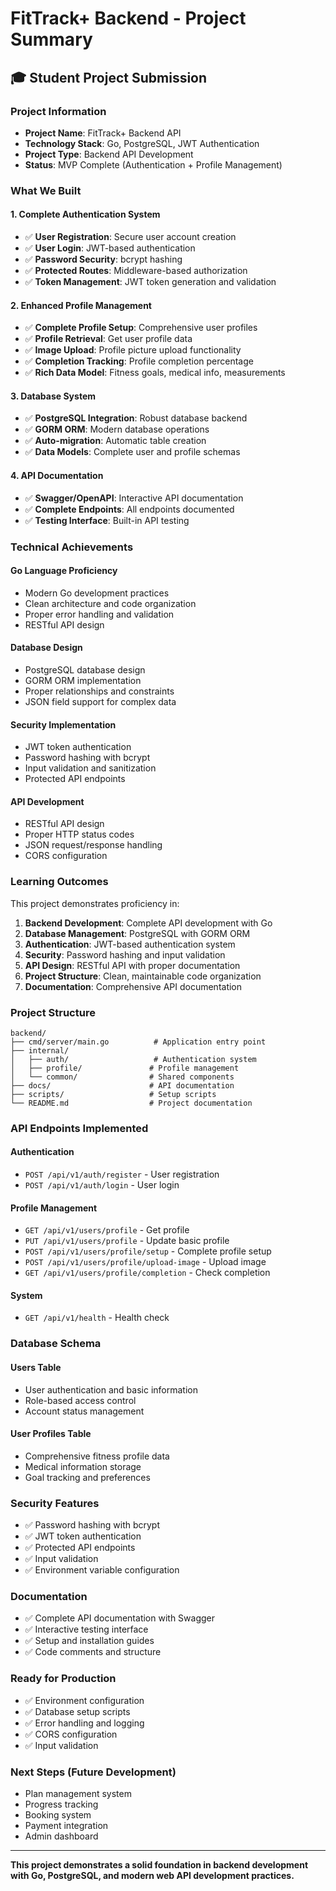 # FitTrack+ Backend - Project Summary

## 🎓 **Student Project Submission**

### **Project Information**
- **Project Name**: FitTrack+ Backend API
- **Technology Stack**: Go, PostgreSQL, JWT Authentication
- **Project Type**: Backend API Development
- **Status**: MVP Complete (Authentication + Profile Management)

### **What We Built**

#### **1. Complete Authentication System**
- ✅ **User Registration**: Secure user account creation
- ✅ **User Login**: JWT-based authentication
- ✅ **Password Security**: bcrypt hashing
- ✅ **Protected Routes**: Middleware-based authorization
- ✅ **Token Management**: JWT token generation and validation

#### **2. Enhanced Profile Management**
- ✅ **Complete Profile Setup**: Comprehensive user profiles
- ✅ **Profile Retrieval**: Get user profile data
- ✅ **Image Upload**: Profile picture upload functionality
- ✅ **Completion Tracking**: Profile completion percentage
- ✅ **Rich Data Model**: Fitness goals, medical info, measurements

#### **3. Database System**
- ✅ **PostgreSQL Integration**: Robust database backend
- ✅ **GORM ORM**: Modern database operations
- ✅ **Auto-migration**: Automatic table creation
- ✅ **Data Models**: Complete user and profile schemas

#### **4. API Documentation**
- ✅ **Swagger/OpenAPI**: Interactive API documentation
- ✅ **Complete Endpoints**: All endpoints documented
- ✅ **Testing Interface**: Built-in API testing

### **Technical Achievements**

#### **Go Language Proficiency**
- Modern Go development practices
- Clean architecture and code organization
- Proper error handling and validation
- RESTful API design

#### **Database Design**
- PostgreSQL database design
- GORM ORM implementation
- Proper relationships and constraints
- JSON field support for complex data

#### **Security Implementation**
- JWT token authentication
- Password hashing with bcrypt
- Input validation and sanitization
- Protected API endpoints

#### **API Development**
- RESTful API design
- Proper HTTP status codes
- JSON request/response handling
- CORS configuration

### **Learning Outcomes**

This project demonstrates proficiency in:

1. **Backend Development**: Complete API development with Go
2. **Database Management**: PostgreSQL with GORM ORM
3. **Authentication**: JWT-based authentication system
4. **Security**: Password hashing and input validation
5. **API Design**: RESTful API with proper documentation
6. **Project Structure**: Clean, maintainable code organization
7. **Documentation**: Comprehensive API documentation

### **Project Structure**
```
backend/
├── cmd/server/main.go          # Application entry point
├── internal/
│   ├── auth/                   # Authentication system
│   ├── profile/               # Profile management
│   └── common/                # Shared components
├── docs/                      # API documentation
├── scripts/                   # Setup scripts
└── README.md                  # Project documentation
```

### **API Endpoints Implemented**

#### **Authentication**
- `POST /api/v1/auth/register` - User registration
- `POST /api/v1/auth/login` - User login

#### **Profile Management**
- `GET /api/v1/users/profile` - Get profile
- `PUT /api/v1/users/profile` - Update basic profile
- `POST /api/v1/users/profile/setup` - Complete profile setup
- `POST /api/v1/users/profile/upload-image` - Upload image
- `GET /api/v1/users/profile/completion` - Check completion

#### **System**
- `GET /api/v1/health` - Health check

### **Database Schema**

#### **Users Table**
- User authentication and basic information
- Role-based access control
- Account status management

#### **User Profiles Table**
- Comprehensive fitness profile data
- Medical information storage
- Goal tracking and preferences

### **Security Features**
- ✅ Password hashing with bcrypt
- ✅ JWT token authentication
- ✅ Protected API endpoints
- ✅ Input validation
- ✅ Environment variable configuration

### **Documentation**
- ✅ Complete API documentation with Swagger
- ✅ Interactive testing interface
- ✅ Setup and installation guides
- ✅ Code comments and structure

### **Ready for Production**
- ✅ Environment configuration
- ✅ Database setup scripts
- ✅ Error handling and logging
- ✅ CORS configuration
- ✅ Input validation

### **Next Steps (Future Development)**
- Plan management system
- Progress tracking
- Booking system
- Payment integration
- Admin dashboard

---

**This project demonstrates a solid foundation in backend development with Go, PostgreSQL, and modern web API development practices.** 